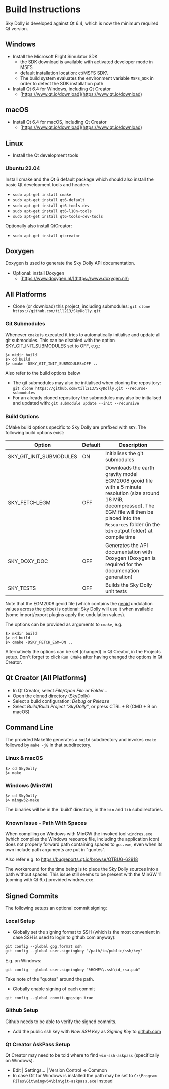 # Build Instructions
Sky Dolly is developed against Qt 6.4, which is now the minimum required Qt version.

## Windows
- Install the Microsoft Flight Simulator SDK
  * the SDK download is available with activated developer mode in MSFS
  * default installation location: c:\MSFS SDK\
  * The build system evaluates the environment variable `MSFS_SDK` in order to detect the SDK installation path
- Install Qt 6.4 for Windows, including Qt Creator
  * [https://www.qt.io/download](https://www.qt.io/download)

## macOS
- Install Qt 6.4 for macOS, including Qt Creator
  * [https://www.qt.io/download](https://www.qt.io/download)

## Linux

- Install the Qt development tools

### Ubuntu 22.04
Install cmake and the Qt 6 default package which should also install the basic Qt development tools and headers:

- `sudo apt-get install cmake`
- `sudo apt-get install qt6-default`
- `sudo apt-get install qt6-tools-dev`
- `sudo apt-get install qt6-l10n-tools`
- `sudo apt-get install qt6-tools-dev-tools`

Optionally also install QtCreator:

- `sudo apt-get install qtcreator`

## Doxygen
Doxygen is used to generate the Sky Dolly API documentation.

- Optional: install Doxygen
  *  [https://www.doxygen.nl/](https://www.doxygen.nl/)

## All Platforms
- Clone (or download) this project, including submodules: `git clone https://github.com/till213/SkyDolly.git`

### Git Submodules
Whenever `cmake` is executed it tries to automatically initialise and update all git submodules. This can be disabled with the option SKY_GIT_INIT_SUBMODULES set to OFF, e.g.:

```
$> mkdir build
$> cd build
$> cmake -DSKY_GIT_INIT_SUBMODULES=OFF ..
```

Also refer to the build options below

- The git submodules may also be initialised when cloning the repository: `git clone https://github.com/till213/SkyDolly.git --recurse-submodules`
- For an already cloned repository the submodules may also be initialised and updated with: `git submodule update --init --recursive`

### Build Options
CMake build options specific to Sky Dolly are prefixed with `SKY`. The following build options exist:

Option                  | Default | Description
----                    | -----   | ----
SKY_GIT_INIT_SUBMODULES | ON      | Initialises the git submodules
SKY_FETCH_EGM           | OFF     | Downloads the earth gravity model EGM2008 geoid file with a 5 minute resolution (size around 18 MiB, decompressed). The EGM file will then be placed into the `Resources` folder (in the `bin` output folder) at compile time
SKY_DOXY_DOC            | OFF     | Generates the API documentation with Doxygen (Doxygen is required for the documenation generation)
SKY_TESTS               | OFF     | Builds the Sky Dolly unit tests

Note that the EGM2008 geoid file (which contains the [geoid](https://en.wikipedia.org/wiki/Geoid) undulation values across the globe) is optional: Sky Dolly will use it when available (some import/export plugins apply the undulation values).

The options can be provided as arguments to `cmake`, e.g.

```
$> mkdir build
$> cd build
$> cmake -DSKY_FETCH_EGM=ON ..
```

Alternatively the options can be set (changed) in Qt Creator, in the Projects setup. Don't forget to click `Run CMake` after having changed the options in Qt Creator.

## Qt Creator (All Platforms)
- In Qt Creator, select *File/Open File or Folder...*
- Open the cloned directory (SkyDolly)
- Select a build configuration: *Debug* or *Release*
- Select *Build/Build Project "SkyDolly"*, or press CTRL + B (CMD + B on macOS)

## Command Line
The provided Makefile generates a `build` subdirectory and invokes `cmake` followed by `make -j8` in that subdirectory.

### Linux & macOS
```
$> cd SkyDolly
$> make
```

### Windows (MinGW)
```
$> cd SkyDolly
$> mingw32-make
```

The binaries will be in the 'build' directory, in the `bin` and `lib` subdirectories.

### Known Issue - Path With Spaces
When compiling on Windows with MinGW the invoked tool `windres.exe` (which compiles the Windows resource file, including the application icon) does not properly forward path containing spaces to `gcc.exe`, even when its own include path arguments are put in "quotes".

Also refer e.g. to https://bugreports.qt.io/browse/QTBUG-62918

The workaround for the time being is to place the Sky Dolly sources into a path without spaces. This issue still seems to be present with the MinGW 11 (coming with Qt 6.x) provided windres.exe.

## Signed Commits
The following setups an optional commit signing:

### Local Setup

- Globally set the signing format to SSH (which is the most convenient in case SSH is used to login to github.com anyway):
```
git config --global gpg.format ssh
git config --global user.signingkey "/path/to/public/ssh/key"
```

E.g. on Windows:
```
git config --global user.signingkey "%HOME%\.ssh\id_rsa.pub"
```

Take note of the "quotes" around the path.

- Globally enable signing of each commit
```
git config --global commit.gpgsign true
```

### Github Setup
Github needs to be able to verify the signed commits.

- Add the public ssh key with *New SSH Key* as *Signing Key* to [github.com](https://github.com/settings/keys)

### Qt Creator AskPass Setup
Qt Creator may need to be told where to find `win-ssh-askpass` (specifically on Windows).

- Edit | Settings... | Version Control -> Common
- In case Git for Windows is installed the path may be set to `C:\Program Files\Git\mingw64\bin\git-askpass.exe` instead
